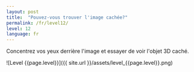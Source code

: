 ```yaml
---
layout: post
title:  "Pouvez-vous trouver l'image cachée?"
permalink: /fr/level12/
level: 12
language: fr
---
```

Concentrez vos yeux derrière l'image et essayer de voir l'objet 3D caché.

![Level {{page.level}}]({{ site.url }}/assets/level_{{page.level}}.png)